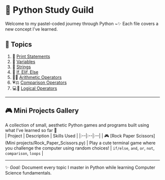 # 🩷 Python Study Guild

Welcome to my pastel-coded journey through Python ~✨
Each file covers a new concept I've learned. 

## 🌸 Topics
1. 🩷 [Print Statements](01_print_statements.py)
2. 💛 [Variables](02_variables.py)
3. 🩵 [Strings](03_strings.py)
4. 💜 [If, Elif, Else](04_If_Elif_Else.py)
5. 🩷🧮 [Arithmetic Operators](05_operators_arithmetic.py)
6. 💗⚖️ [Comparison Operators](06_comparison_operators.py)
7. 💻💖 [Logical Operators](07_logical_operators.py)
---

## 🎮 Mini Projects Gallery
A collection of small, aesthetic Python games and programs built using what I’ve learned so far 🌼  
| Project | Description | Skills Used |
|:--|:--|:--|
| 🎮 [Rock Paper Scissors](Mini projects/Rock_Paper_Scissors.py) | Play a cute terminal game where you challenge the computer using random choices! | `if/else`, `and`, `or`, `not`, `comparison`, `loops` |

---


✨ *Goal:* Document every topic I master in Python while learning Computer Science fundamentals.
